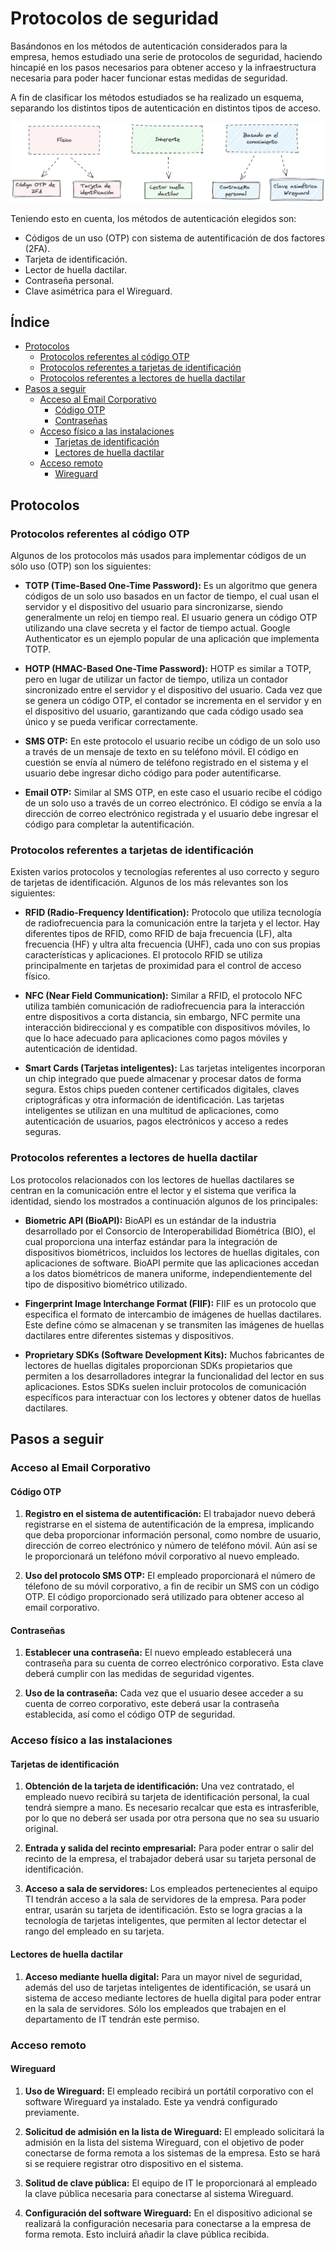 # Protocolos de seguridad

Basándonos en los métodos de autenticación considerados para la empresa, hemos estudiado una serie de protocolos de seguridad, haciendo hincapié en los pasos necesarios para obtener acceso y la infraestructura necesaria para poder hacer funcionar estas medidas de seguridad.

A fin de clasificar los métodos estudiados se ha realizado un esquema, separando los distintos tipos de autenticación en distintos tipos de acceso. 

![Esquema](Esquema.png)

Teniendo esto en cuenta, los métodos de autenticación  elegidos son:

- Códigos de un uso (OTP) con sistema de autentificación de dos factores (2FA).
- Tarjeta de identificación.
- Lector de huella dactilar.
- Contraseña personal.
- Clave asimétrica para el Wireguard.

## Índice

- [Protocolos](#protocolos)
    - [Protocolos referentes al código OTP](#protocolos-referentes-al-código-otp)
    - [Protocolos referentes a tarjetas de identificación](#protocolos-referentes-a-tarjetas-de-identificación)
    - [Protocolos referentes a lectores de huella dactilar](#protocolos-referentes-a-lectores-de-huella-dactilar)
- [Pasos a seguir](#pasos-a-seguir)
    - [Acceso al Email Corporativo](#acceso-al-email-corporativo)
        - [Código OTP ](#código-otp)
        - [Contraseñas](#contraseñas)
    - [Acceso físico a las instalaciones](#acceso-físico-a-las-instalaciones)
        - [Tarjetas de identificación](#tarjetas-de-identificación)
        - [Lectores de huella dactilar](#lectores-de-huella-dactilar)
    - [Acceso remoto](#acceso-remoto)
        - [Wireguard](#wireguard)

## Protocolos

### Protocolos referentes al código OTP

Algunos de los protocolos más usados para implementar códigos de un sólo uso (OTP) son los siguientes:

- **TOTP (Time-Based One-Time Password):** Es un algoritmo que genera códigos de un solo uso basados en un factor de tiempo, el cual usan el servidor y el dispositivo del usuario para sincronizarse, siendo generalmente un reloj en tiempo real. El usuario genera un código OTP utilizando una clave secreta y el factor de tiempo actual. Google Authenticator es un ejemplo popular de una aplicación que implementa TOTP.

- **HOTP (HMAC-Based One-Time Password):** HOTP es similar a TOTP, pero en lugar de utilizar un factor de tiempo, utiliza un contador sincronizado entre el servidor y el dispositivo del usuario. Cada vez que se genera un código OTP, el contador se incrementa en el servidor y en el dispositivo del usuario, garantizando que cada código usado sea único y se pueda verificar correctamente.

- **SMS OTP:** En este protocolo el usuario recibe un código de un solo uso a través de un mensaje de texto en su teléfono móvil. El código en cuestión se envía al número de teléfono registrado en el sistema y el usuario debe ingresar dicho código para poder autentificarse.

- **Email OTP:** Similar al SMS OTP, en este caso el usuario recibe el código de un solo uso a través de un correo electrónico. El código se envía a la dirección de correo electrónico registrada y el usuario debe ingresar el código para completar la autentificación.

### Protocolos referentes a tarjetas de identificación

Existen varios protocolos y tecnologías referentes al uso correcto y seguro de tarjetas de identificación. Algunos de los más relevantes son los siguientes:

- **RFID (Radio-Frequency Identification):** Protocolo que utiliza tecnología de radiofrecuencia para la comunicación entre la tarjeta y el lector. Hay diferentes tipos de RFID, como RFID de baja frecuencia (LF), alta frecuencia (HF) y ultra alta frecuencia (UHF), cada uno con sus propias características y aplicaciones. El protocolo RFID se utiliza principalmente en tarjetas de proximidad para el control de acceso físico.

- **NFC (Near Field Communication):** Similar a RFID, el protocolo NFC utiliza también comunicación de radiofrecuencia para la interacción entre dispositivos a corta distancia, sin embargo, NFC permite una interacción bidireccional y es compatible con dispositivos móviles, lo que lo hace adecuado para aplicaciones como pagos móviles y autenticación de identidad.

- **Smart Cards (Tarjetas inteligentes):** Las tarjetas inteligentes incorporan un chip integrado que puede almacenar y procesar datos de forma segura. Estos chips pueden contener certificados digitales, claves criptográficas y otra información de identificación. Las tarjetas inteligentes se utilizan en una multitud de aplicaciones, como autenticación de usuarios, pagos electrónicos y acceso a redes seguras.

### Protocolos referentes a lectores de huella dactilar

Los protocolos relacionados con los lectores de huellas dactilares se centran en la comunicación entre el lector y el sistema que verifica la identidad, siendo los mostrados a continuación algunos de los principales:

- **Biometric API (BioAPI):** BioAPI es un estándar de la industria desarrollado por el Consorcio de Interoperabilidad Biométrica (BIO), el cual proporciona una interfaz estándar para la integración de dispositivos biométricos, incluidos los lectores de huellas digitales, con aplicaciones de software. BioAPI permite que las aplicaciones accedan a los datos biométricos de manera uniforme, independientemente del tipo de dispositivo biométrico utilizado.

- **Fingerprint Image Interchange Format (FIIF):** FIIF es un protocolo que especifica el formato de intercambio de imágenes de huellas dactilares. Este define cómo se almacenan y se transmiten las imágenes de huellas dactilares entre diferentes sistemas y dispositivos.

- **Proprietary SDKs (Software Development Kits):** Muchos fabricantes de lectores de huellas digitales proporcionan SDKs propietarios que permiten a los desarrolladores integrar la funcionalidad del lector en sus aplicaciones. Estos SDKs suelen incluir protocolos de comunicación específicos para interactuar con los lectores y obtener datos de huellas dactilares.

## Pasos a seguir

### Acceso al Email Corporativo

#### Código OTP 

1. **Registro en el sistema de autentificación:** El trabajador nuevo deberá registrarse en el sistema de autentificación de la empresa, implicando que deba proporcionar información personal, como nombre de usuario, dirección de correo electrónico y número de teléfono móvil. Aún así se le proporcionará un teléfono móvil corporativo al nuevo empleado.

2. **Uso del protocolo SMS OTP:** El empleado proporcionará el número de télefono de su móvil corporativo, a fin de recibir un SMS con un código OTP. El código proporcionado será utilizado para obtener acceso al email corporativo.

#### Contraseñas

1. **Establecer una contraseña:** El nuevo empleado establecerá una contraseña para su cuenta de correo electrónico corporativo. Esta clave deberá cumplir con las medidas de seguridad vigentes.   

2. **Uso de la contraseña:** Cada vez que el usuario desee acceder a su cuenta de correo corporativo, este deberá usar la contraseña establecida, así como el código OTP de seguridad.

### Acceso físico a las instalaciones

#### Tarjetas de identificación

1. **Obtención de la tarjeta de identificación:** Una vez contratado, el empleado nuevo recibirá su tarjeta de identificación personal, la cual tendrá siempre a mano. Es necesario recalcar que esta es intrasferible, por lo que no deberá ser usada por otra persona que no sea su usuario original.

2. **Entrada y salida del recinto empresarial:** Para poder entrar o salir del recinto de la empresa, el trabajador deberá usar su tarjeta personal de identificación.

3. **Acceso a sala de servidores:** Los empleados pertenecientes al equipo TI tendrán acceso a la sala de servidores de la empresa. Para poder entrar, usarán su tarjeta de identificación. Esto se logra gracias a la tecnología de tarjetas inteligentes, que permiten al lector detectar el rango del empleado en su tarjeta.

#### Lectores de huella dactilar

1. **Acceso mediante huella digital:** Para un mayor nivel de seguridad, además del uso de tarjetas inteligentes de identificación, se usará un sistema  de acceso mediante lectores de huella digital para poder entrar en la sala de servidores. Sólo los empleados que trabajen en el departamento de IT tendrán este permiso.

### Acceso remoto

#### Wireguard

1. **Uso de Wireguard:** El empleado recibirá un portátil corporativo con el software Wireguard ya instalado. Este ya vendrá configurado previamente.

2. **Solicitud de admisión en la lista de Wireguard:** El empleado solicitará la admisión en la lista del sistema Wireguard, con el objetivo de poder conectarse de forma remota a los sistemas de la empresa. Esto se hará si se requiere registrar otro dispositivo en el sistema.

3. **Solitud de clave pública:** El equipo de IT le proporcionará al empleado la clave pública necesaria para conectarse al sistema Wireguard.

4. **Configuración del software Wireguard:** En el dispositivo adicional se realizará la configuración necesaria para conectarse a la empresa de forma remota. Esto incluirá añadir la clave pública recibida.